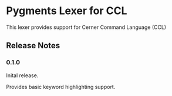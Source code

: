 # Pygments Lexer for CCL

This lexer provides support for Cerner Command Language (CCL)

## Release Notes

### 0.1.0

Inital release.

Provides basic keyword highlighting support.